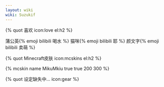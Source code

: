 ```yaml
---
layout: wiki
wiki: Suzukif
---
```


{% quot 喜欢 icon:love el:h2 %}

蒲公英{% emoji bilibili 喝水 %}
猫咪{% emoji bilibili 耶 %}
颜文字{% emoji bilibili 卖萌 %}

{% quot Minecraft皮肤 icon:mcskins el:h2 %}

{% mcskin name MikuMkiu true true 200 300 %}


{% quot 设定缺失中... icon:gear %}

